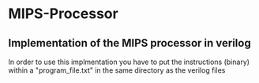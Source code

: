# MIPS-Processor
## Implementation of the MIPS processor in verilog
In order to use this implmentation you have to put the instructions (binary) within a "program_file.txt" in the same directory as the verilog files
